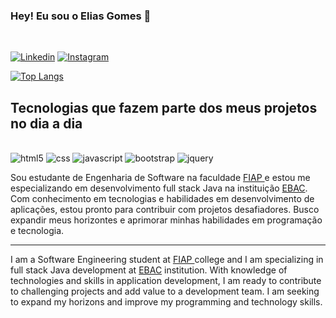 ### Hey! Eu sou o Elias Gomes  👋
<br/>

[![Linkedin](https://img.shields.io/badge/LinkedIn-0077B5?style=for-the-badge&logo=linkedin&logoColor=white)](https://www.linkedin.com/in/eliass-gomes/)
[![Instagram](https://img.shields.io/badge/Instagram-E4405F?style=for-the-badge&logo=instagram&logoColor=white
)](https://www.instagram.com/eliass.go/)

[![Top Langs](https://github-readme-stats.vercel.app/api/top-langs/?username=eliassgo&hide_progress=true)](https://github.com/eliassgo/github-readme-stats)


## Tecnologias que fazem parte dos meus projetos no dia a dia 

<div style="display: inline-block"><br/>
    <img aling="center" alt="html5 " src="https://img.shields.io/badge/HTML5-E34F26?style=for-the-badge&logo=html5&logoColor=white ">
    <img aling="center" alt="css" src="https://img.shields.io/badge/CSS3-1572B6?style=for-the-badge&logo=css3&logoColor=white">
    <img aling="center" alt="javascript " src="https://img.shields.io/badge/JavaScript-F7DF1E?style=for-the-badge&logo=javascript&logoColor=black ">
    <img aling="center" alt="bootstrap" src="https://img.shields.io/badge/Bootstrap-563D7C?style=for-the-badge&logo=bootstrap&logoColor=white">
    <img aling="center" alt="jquery" src="https://img.shields.io/badge/jQuery-0769AD?style=for-the-badge&logo=jquery&logoColor=white ">
</div>
<br/>

Sou estudante de Engenharia de Software na faculdade <a href="https://www.fiap.com.br/"> FIAP </a> e estou me especializando em desenvolvimento full stack Java na instituição <a href="https://ebaconline.com.br/?utm_source=google&utm_medium=cpc&utm_campaign=course_0_all_google_search_all_brand_general&utm_content=c_11725014130%7Cadg_113925699796%7Cad_482740889182%7Cph_kwd-1533695341%7Ckey_ebac%20online%7Cdev_c%7Cpst_%7Crgnid_1001560%7Cplacement_&gclid=Cj0KCQjwlumhBhClARIsABO6p-y45bnq_KVfhgEGA6JH1iv8U9rZGIr0S_WfkwJaB-4fKw2ffhoUqWMaAgD2EALw_wcB" targer="blank">EBAC</a>. Com conhecimento em tecnologias e habilidades em desenvolvimento de aplicações, estou pronto para contribuir com projetos desafiadores. Busco expandir meus horizontes e aprimorar minhas habilidades em programação e tecnologia.

***

I am a Software Engineering student at <a href="https://www.fiap.com.br/"> FIAP </a> college and I am specializing in full stack Java development at <a href="https://ebaconline.com.br/?utm_source=google&utm_medium=cpc&utm_campaign=course_0_all_google_search_all_brand_general&utm_content=c_11725014130%7Cadg_113925699796%7Cad_482740889182%7Cph_kwd-1533695341%7Ckey_ebac%20online%7Cdev_c%7Cpst_%7Crgnid_1001560%7Cplacement_&gclid=Cj0KCQjwlumhBhClARIsABO6p-y45bnq_KVfhgEGA6JH1iv8U9rZGIr0S_WfkwJaB-4fKw2ffhoUqWMaAgD2EALw_wcB" targer="blank">EBAC</a> institution. With knowledge of technologies and skills in application development, I am ready to contribute to challenging projects and add value to a development team. I am seeking to expand my horizons and improve my programming and technology skills.
